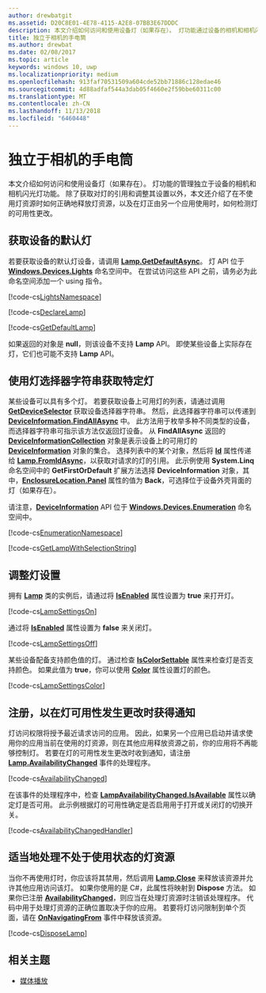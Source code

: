 ```yaml
---
author: drewbatgit
ms.assetid: D20C8E01-4E78-4115-A2E8-07BB3E67DDDC
description: 本文介绍如何访问和使用设备灯（如果存在）。 灯功能通过设备的相机和相机闪光灯功能单独管理。
title: 独立于相机的手电筒
ms.author: drewbat
ms.date: 02/08/2017
ms.topic: article
keywords: windows 10, uwp
ms.localizationpriority: medium
ms.openlocfilehash: 913faf70531509a604cde52bb71886c128edae46
ms.sourcegitcommit: 4d88adfaf544a3dab05f4660e2f59bbe60311c00
ms.translationtype: MT
ms.contentlocale: zh-CN
ms.lasthandoff: 11/13/2018
ms.locfileid: "6460448"
---
```

# <a name="camera-independent-flashlight"></a>独立于相机的手电筒



本文介绍如何访问和使用设备灯（如果存在）。 灯功能的管理独立于设备的相机和相机闪光灯功能。 除了获取对灯的引用和调整其设置以外，本文还介绍了在不使用灯资源时如何正确地释放灯资源，以及在灯正由另一个应用使用时，如何检测灯的可用性更改。

## <a name="get-the-devices-default-lamp"></a>获取设备的默认灯

若要获取设备的默认灯设备，请调用 [**Lamp.GetDefaultAsync**](https://msdn.microsoft.com/library/windows/apps/dn894327)。 灯 API 位于 [**Windows.Devices.Lights**](https://msdn.microsoft.com/library/windows/apps/dn894331) 命名空间中。 在尝试访问这些 API 之前，请务必为此命名空间添加一个 using 指令。

[!code-cs[LightsNamespace](./code/Lamp/cs/MainPage.xaml.cs#SnippetLightsNamespace)]


[!code-cs[DeclareLamp](./code/Lamp/cs/MainPage.xaml.cs#SnippetDeclareLamp)]


[!code-cs[GetDefaultLamp](./code/Lamp/cs/MainPage.xaml.cs#SnippetGetDefaultLamp)]

如果返回的对象是 **null**，则该设备不支持 **Lamp** API。 即使某些设备上实际存在灯，它们也可能不支持 **Lamp** API。

## <a name="get-a-specific-lamp-using-the-lamp-selector-string"></a>使用灯选择器字符串获取特定灯

某些设备可以具有多个灯。 若要获取设备上可用灯的列表，请通过调用 [**GetDeviceSelector**](https://msdn.microsoft.com/library/windows/apps/dn894328) 获取设备选择器字符串。 然后，此选择器字符串可以传递到 [**DeviceInformation.FindAllAsync**](https://msdn.microsoft.com/library/windows/apps/br225432) 中。 此方法用于枚举多种不同类型的设备，而选择器字符串可指示该方法仅返回灯设备。 从 **FindAllAsync** 返回的 [**DeviceInformationCollection**](https://msdn.microsoft.com/library/windows/apps/br225395) 对象是表示设备上的可用灯的 [**DeviceInformation**](https://msdn.microsoft.com/library/windows/apps/br225393) 对象的集合。 选择列表中的某个对象，然后将 [**Id**](https://msdn.microsoft.com/library/windows/apps/br225437) 属性传递给 [**Lamp.FromIdAsync**](https://msdn.microsoft.com/library/windows/apps/dn894326)，以获取对请求的灯的引用。 此示例使用 **System.Linq** 命名空间中的 **GetFirstOrDefault** 扩展方法选择 **DeviceInformation** 对象，其中，[**EnclosureLocation.Panel**](https://msdn.microsoft.com/library/windows/apps/br229906) 属性的值为 **Back**，可选择位于设备外壳背面的灯（如果存在）。

请注意，[**DeviceInformation**](https://msdn.microsoft.com/library/windows/apps/br225393) API 位于 [**Windows.Devices.Enumeration**](https://msdn.microsoft.com/library/windows/apps/br225459) 命名空间中。

[!code-cs[EnumerationNamespace](./code/Lamp/cs/MainPage.xaml.cs#SnippetEnumerationNamespace)]

[!code-cs[GetLampWithSelectionString](./code/Lamp/cs/MainPage.xaml.cs#SnippetGetLampWithSelectionString)]

## <a name="adjust-lamp-settings"></a>调整灯设置

拥有 [**Lamp**](https://msdn.microsoft.com/library/windows/apps/dn894310) 类的实例后，请通过将 [**IsEnabled**](https://msdn.microsoft.com/library/windows/apps/dn894330) 属性设置为 **true** 来打开灯。

[!code-cs[LampSettingsOn](./code/Lamp/cs/MainPage.xaml.cs#SnippetLampSettingsOn)]

通过将 [**IsEnabled**](https://msdn.microsoft.com/library/windows/apps/dn894330) 属性设置为 **false** 来关闭灯。

[!code-cs[LampSettingsOff](./code/Lamp/cs/MainPage.xaml.cs#SnippetLampSettingsOff)]

某些设备配备支持颜色值的灯。 通过检查 [**IsColorSettable**](https://msdn.microsoft.com/library/windows/apps/dn894329) 属性来检查灯是否支持颜色。 如果此值为 **true**，你可以使用 [**Color**](https://msdn.microsoft.com/library/windows/apps/dn894322) 属性设置灯的颜色。

[!code-cs[LampSettingsColor](./code/Lamp/cs/MainPage.xaml.cs#SnippetLampSettingsColor)]

## <a name="register-to-be-notified-if-the-lamp-availability-changes"></a>注册，以在灯可用性发生更改时获得通知

灯访问权限将授予最近请求访问的应用。 因此，如果另一个应用已启动并请求使用你的应用当前在使用的灯资源，则在其他应用释放资源之前，你的应用将不再能够控制灯。 若要在灯的可用性发生更改时收到通知，请注册 [**Lamp.AvailabilityChanged**](https://msdn.microsoft.com/library/windows/apps/dn894317) 事件的处理程序。

[!code-cs[AvailabilityChanged](./code/Lamp/cs/MainPage.xaml.cs#SnippetAvailabilityChanged)]

在该事件的处理程序中，检查 [**LampAvailabilityChanged.IsAvailable**](https://msdn.microsoft.com/library/windows/apps/dn894315) 属性以确定灯是否可用。 此示例根据灯的可用性确定是否启用用于打开或关闭灯的切换开关。

[!code-cs[AvailabilityChangedHandler](./code/Lamp/cs/MainPage.xaml.cs#SnippetAvailabilityChangedHandler)]

## <a name="properly-dispose-of-the-lamp-resource-when-not-in-use"></a>适当地处理不处于使用状态的灯资源

当你不再使用灯时，你应该将其禁用，然后调用 [**Lamp.Close**](https://msdn.microsoft.com/library/windows/apps/dn894320) 来释放该资源并允许其他应用访问该灯。 如果你使用的是 C#，此属性将映射到 **Dispose** 方法。 如果你已注册 [**AvailabilityChanged**](https://msdn.microsoft.com/library/windows/apps/dn894317)，则应当在处理灯资源时注销该处理程序。 代码中用于处理灯资源的正确位置取决于你的应用。 若要将灯访问限制到单个页面，请在 [**OnNavigatingFrom**](https://msdn.microsoft.com/library/windows/apps/br227509) 事件中释放该资源。

[!code-cs[DisposeLamp](./code/Lamp/cs/MainPage.xaml.cs#SnippetDisposeLamp)]

## <a name="related-topics"></a>相关主题
- [媒体播放](media-playback.md)

 




